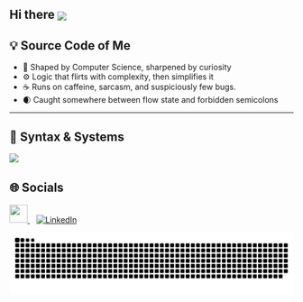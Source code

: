## **Hi there** <img src="https://media.giphy.com/media/hvRJCLFzcasrR4ia7z/giphy.gif" width="25" style="vertical-align:middle" />



## 💡 Source Code of Me

- 🧠 Shaped by Computer Science, sharpened by curiosity
- ⚙️ Logic that flirts with complexity, then simplifies it  
- ☕ Runs on caffeine, sarcasm, and suspiciously few bugs.
- 🌒 Caught somewhere between flow state and forbidden semicolons

---


## 🧬 Syntax & Systems

<p align="left">
  <img src="https://skillicons.dev/icons?i=html,css,js,react,nodejs,express,mongodb,redux,git,github,vscode,python,mysql,java,c,cpp,tailwind,figma,linux,bash,postman,vercel,netlify,npm,arduino" />
</p>

## 🌐 Socials
<p align="left"> <a href="https://www.github.com/vipulbharadwaj" target="_blank" rel="noreferrer"> <img src="https://skillicons.dev/icons?i=github" width="32" height="32" /> </a> &nbsp;&nbsp; <a href="https://www.linkedin.com/in/vipul-chaudhary-845765" target="_blank" rel="noreferrer"> <img src="https://cdn.jsdelivr.net/gh/devicons/devicon/icons/linkedin/linkedin-original.svg" width="32" height="32" alt="LinkedIn" title="LinkedIn" /> </a> </p>


<p align="center">
  <img src="https://raw.githubusercontent.com/Platane/snk/output/github-contribution-grid-snake-dark.svg" alt="snake animation" />
</p>





<!-- Created with Love by Vipul Chaudhary -->
